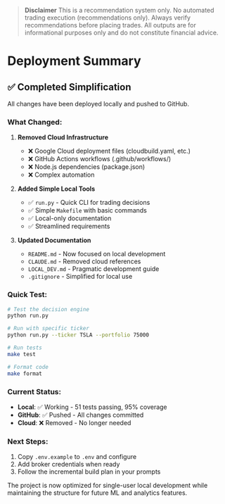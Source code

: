 > **Disclaimer**
> This is a recommendation system only. No automated trading execution (recommendations only). Always verify recommendations before placing trades. All outputs are for informational purposes only and do not constitute financial advice.

# Deployment Summary

## ✅ Completed Simplification

All changes have been deployed locally and pushed to GitHub.

### What Changed:

1. **Removed Cloud Infrastructure**
   - ❌ Google Cloud deployment files (cloudbuild.yaml, etc.)
   - ❌ GitHub Actions workflows (.github/workflows/)
   - ❌ Node.js dependencies (package.json)
   - ❌ Complex automation

2. **Added Simple Local Tools**
   - ✅ `run.py` - Quick CLI for trading decisions
   - ✅ Simple `Makefile` with basic commands
   - ✅ Local-only documentation
   - ✅ Streamlined requirements

3. **Updated Documentation**
   - `README.md` - Now focused on local development
   - `CLAUDE.md` - Removed cloud references
   - `LOCAL_DEV.md` - Pragmatic development guide
   - `.gitignore` - Simplified for local use

### Quick Test:

```bash
# Test the decision engine
python run.py

# Run with specific ticker
python run.py --ticker TSLA --portfolio 75000

# Run tests
make test

# Format code
make format
```

### Current Status:
- **Local**: ✅ Working - 51 tests passing, 95% coverage
- **GitHub**: ✅ Pushed - All changes committed
- **Cloud**: ❌ Removed - No longer needed

### Next Steps:
1. Copy `.env.example` to `.env` and configure
2. Add broker credentials when ready
3. Follow the incremental build plan in your prompts

The project is now optimized for single-user local development while maintaining the structure for future ML and analytics features.
